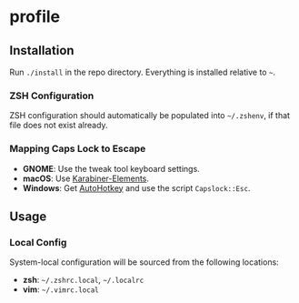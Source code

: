 profile
=======

## Installation

Run `./install` in the repo directory. Everything is installed relative to `~`.

### ZSH Configuration

ZSH configuration should automatically be populated into `~/.zshenv`, if that
file does not exist already.

### Mapping Caps Lock to Escape

- **GNOME**: Use the tweak tool keyboard settings.
- **macOS**: Use [Karabiner-Elements](https://github.com/tekezo/Karabiner-Elements).
- **Windows**: Get [AutoHotkey](http://www.autohotkey.com/) and use the script `Capslock::Esc`.

## Usage

### Local Config

System-local configuration will be sourced from the following locations:
- **zsh**: `~/.zshrc.local`, `~/.localrc`
- **vim**: `~/.vimrc.local`

